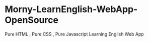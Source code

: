 # Morny-LearnEnglish-WebApp-OpenSource
Pure HTML , Pure CSS , Pure Javascript Learning English Web App

